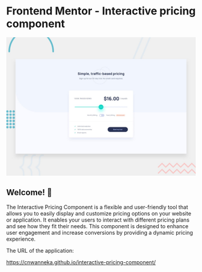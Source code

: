 # Frontend Mentor - Interactive pricing component

![Design preview for the Interactive pricing component coding challenge](./design/desktop-preview.jpg)

## Welcome! 👋

The Interactive Pricing Component is a flexible and user-friendly tool that allows you to easily display and customize pricing options on your website or application. It enables your users to interact with different pricing plans and see how they fit their needs. This component is designed to enhance user engagement and increase conversions by providing a dynamic pricing experience.


The URL of the application:

https://cnwanneka.github.io/interactive-pricing-component/
